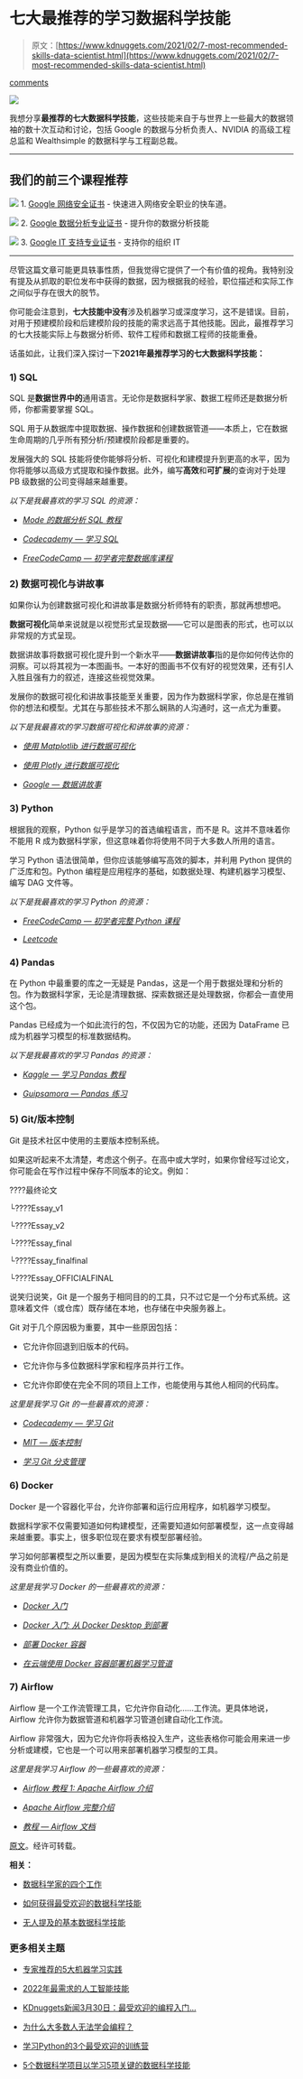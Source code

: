 # 七大最推荐的学习数据科学技能

> 原文：[https://www.kdnuggets.com/2021/02/7-most-recommended-skills-data-scientist.html](https://www.kdnuggets.com/2021/02/7-most-recommended-skills-data-scientist.html)

[comments](#comments)

![](../Images/8b878beaa6080cb3fb87408ac1b8c278.png)

我想分享**最推荐的七大数据科学技能**，这些技能来自于与世界上一些最大的数据领袖的数十次互动和讨论，包括 Google 的数据与分析负责人、NVIDIA 的高级工程总监和 Wealthsimple 的数据科学与工程副总裁。

* * *

## 我们的前三个课程推荐

![](../Images/0244c01ba9267c002ef39d4907e0b8fb.png) 1\. [Google 网络安全证书](https://www.kdnuggets.com/google-cybersecurity) - 快速进入网络安全职业的快车道。

![](../Images/e225c49c3c91745821c8c0368bf04711.png) 2\. [Google 数据分析专业证书](https://www.kdnuggets.com/google-data-analytics) - 提升你的数据分析技能

![](../Images/0244c01ba9267c002ef39d4907e0b8fb.png) 3\. [Google IT 支持专业证书](https://www.kdnuggets.com/google-itsupport) - 支持你的组织 IT

* * *

尽管这篇文章可能更具轶事性质，但我觉得它提供了一个有价值的视角。我特别没有提及从抓取的职位发布中获得的数据，因为根据我的经验，职位描述和实际工作之间似乎存在很大的脱节。

你可能会注意到，**七大技能中没有**涉及机器学习或深度学习，这不是错误。目前，对用于预建模阶段和后建模阶段的技能的需求远高于其他技能。因此，最推荐学习的七大技能实际上与数据分析师、软件工程师和数据工程师的技能重叠。

话虽如此，让我们深入探讨一下**2021年最推荐学习的七大数据科学技能：**

### 1) SQL

SQL 是**数据世界中的**通用语言。无论你是数据科学家、数据工程师还是数据分析师，你都需要掌握 SQL。

SQL 用于从数据库中提取数据、操作数据和创建数据管道——本质上，它在数据生命周期的几乎所有预分析/预建模阶段都是重要的。

发展强大的 SQL 技能将使你能够将分析、可视化和建模提升到更高的水平，因为你将能够以高级方式提取和操作数据。此外，编写**高效**和**可扩展**的查询对于处理 PB 级数据的公司变得越来越重要。

*以下是我最喜欢的学习 SQL 的资源：*

+   [*Mode 的数据分析 SQL 教程*](https://mode.com/sql-tutorial/introduction-to-sql/)

+   [*Codecademy — 学习 SQL*](https://www.codecademy.com/learn/learn-sql)

+   [*FreeCodeCamp — 初学者完整数据库课程*](https://www.youtube.com/watch?v=HXV3zeQKqGY)

### 2) 数据可视化与讲故事

如果你认为创建数据可视化和讲故事是数据分析师特有的职责，那就再想想吧。

**数据可视化**简单来说就是以视觉形式呈现数据——它可以是图表的形式，也可以以非常规的方式呈现。

数据讲故事将数据可视化提升到一个新水平——**数据讲故事**指的是你如何传达你的洞察。可以将其视为一本图画书。一本好的图画书不仅有好的视觉效果，还有引人入胜且强有力的叙述，连接这些视觉效果。

发展你的数据可视化和讲故事技能至关重要，因为作为数据科学家，你总是在推销你的想法和模型。尤其在与那些技术不那么娴熟的人沟通时，这一点尤为重要。

*以下是我最喜欢的学习数据可视化和讲故事的资源：*

+   [*使用 Matplotlib 进行数据可视化*](https://towardsdatascience.com/data-visualization-using-matplotlib-16f1aae5ce70)

+   [*使用 Plotly 进行数据可视化*](https://towardsdatascience.com/the-next-level-of-data-visualization-in-python-dd6e99039d5e)

+   [*Google — 数据讲故事*](https://www.youtube.com/watch?v=8EMW7io4rSI)

### 3) Python

根据我的观察，Python 似乎是学习的首选编程语言，而不是 R。这并不意味着你不能用 R 成为数据科学家，但这意味着你将使用不同于大多数人所用的语言。

学习 Python 语法很简单，但你应该能够编写高效的脚本，并利用 Python 提供的广泛库和包。Python 编程是应用程序的基础，如数据处理、构建机器学习模型、编写 DAG 文件等。

*以下是我最喜欢的学习 Python 的资源：*

+   [*FreeCodeCamp — 初学者完整 Python 课程*](https://www.youtube.com/watch?v=rfscVS0vtbw&feature=youtu.be)

+   [*Leetcode*](https://leetcode.com/explore/)

### 4) Pandas

在 Python 中最重要的库之一无疑是 Pandas，这是一个用于数据处理和分析的包。作为数据科学家，无论是清理数据、探索数据还是处理数据，你都会一直使用这个包。

Pandas 已经成为一个如此流行的包，不仅因为它的功能，还因为 DataFrame 已成为机器学习模型的标准数据结构。

*以下是我最喜欢的学习 Pandas 的资源：*

+   [*Kaggle — 学习 Pandas 教程*](https://www.kaggle.com/learn/pandas)

+   [*Guipsamora — Pandas 练习*](https://github.com/guipsamora/pandas_exercises)

### 5) Git/版本控制

Git 是技术社区中使用的主要版本控制系统。

如果这听起来不太清楚，考虑这个例子。在高中或大学时，如果你曾经写过论文，你可能会在写作过程中保存不同版本的论文。例如：

????最终论文

└????Essay_v1

└????Essay_v2

└????Essay_final

└????Essay_finalfinal

└????Essay_OFFICIALFINAL

说笑归说笑，Git 是一个服务于相同目的的工具，只不过它是一个分布式系统。这意味着文件（或仓库）既存储在本地，也存储在中央服务器上。

Git 对于几个原因极为重要，其中一些原因包括：

+   它允许你回退到旧版本的代码。

+   它允许你与多位数据科学家和程序员并行工作。

+   它允许你即使在完全不同的项目上工作，也能使用与其他人相同的代码库。

*这里是我学习 Git 的一些最喜欢的资源：*

+   [*Codecademy — 学习 Git*](https://www.codecademy.com/learn/learn-git)

+   [*MIT — 版本控制*](https://www.youtube.com/watch?v=2sjqTHE0zok)

+   [*学习 Git 分支管理*](https://learngitbranching.js.org/)

### 6) Docker

Docker 是一个容器化平台，允许你部署和运行应用程序，如机器学习模型。

数据科学家不仅需要知道如何构建模型，还需要知道如何部署模型，这一点变得越来越重要。事实上，很多职位现在要求有模型部署经验。

学习如何部署模型之所以重要，是因为模型在实际集成到相关的流程/产品之前是没有商业价值的。

*这里是我学习 Docker 的一些最喜欢的资源：*

+   [*Docker 入门*](https://docker-curriculum.com/)

+   [*Docker 入门: 从 Docker Desktop 到部署*](https://www.youtube.com/watch?v=i7ABlHngi1Q&ab_channel=TravisMedia)

+   [*部署 Docker 容器*](https://aws.amazon.com/getting-started/hands-on/deploy-docker-containers/)

+   [*在云端使用 Docker 容器部署机器学习管道*](https://towardsdatascience.com/deploy-machine-learning-pipeline-on-cloud-using-docker-container-bec64458dc01)

### 7) Airflow

Airflow 是一个工作流管理工具，它允许你自动化……工作流。更具体地说，Airflow 允许你为数据管道和机器学习管道创建自动化工作流。

Airflow 非常强大，因为它允许你将表格投入生产，这些表格你可能会用来进一步分析或建模，它也是一个可以用来部署机器学习模型的工具。

*这里是我学习 Airflow 的一些最喜欢的资源：*

+   [*Airflow 教程 1: Apache Airflow 介绍*](https://www.youtube.com/watch?v=AHMm1wfGuHE)

+   [*Apache Airflow 完整介绍*](https://towardsdatascience.com/a-complete-introduction-to-apache-airflow-b7e238a33df)

+   [*教程 — Airflow 文档*](https://airflow.apache.org/docs/apache-airflow/stable/tutorial.html)

[原文](https://towardsdatascience.com/7-most-recommended-data-science-skills-to-learn-in-2021-ac26933f0e8a)。经许可转载。

**相关：**

+   [数据科学家的四个工作](https://www.kdnuggets.com/2021/01/four-jobs-data-scientist.html)

+   [如何获得最受欢迎的数据科学技能](https://www.kdnuggets.com/2020/11/acquire-most-wanted-data-science-skills.html)

+   [无人提及的基本数据科学技能](https://www.kdnuggets.com/2020/11/essential-data-science-skills-no-one-talks-about.html)

### 更多相关主题

+   [专家推荐的5大机器学习实践](https://www.kdnuggets.com/2022/09/top-5-machine-learning-practices-recommended-experts.html)

+   [2022年最需求的人工智能技能](https://www.kdnuggets.com/2022/08/indemand-artificial-intelligence-skills-learn-2022.html)

+   [KDnuggets新闻3月30日：最受欢迎的编程入门…](https://www.kdnuggets.com/2022/n13.html)

+   [为什么大多数人无法学会编程？](https://www.kdnuggets.com/2022/03/people-fail-learn-programming.html)

+   [学习Python的3个最受欢迎的训练营](https://www.kdnuggets.com/3-most-popular-bootcamps-to-learn-python)

+   [5个数据科学项目以学习5项关键的数据科学技能](https://www.kdnuggets.com/2022/03/5-data-science-projects-learn-5-critical-data-science-skills.html)
